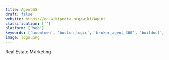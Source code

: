 ```yaml
---
title: Agent6S
draft: false 
website: https://en.wikipedia.org/wiki/Agent
classification: ['']
platform: ['Web']
keywords: ['boomtown', 'boston_logic', 'broker_agent_360', 'buildout', 'chime', 'fire_point', 'ixact_contact_real_estate_crm', 'nestio', 'placester', 'point2_agent', 'real_geeks', 'wise_agent', 'z_buyer', 'zurple']
image: logo.png
---
```

Real Estate Marketing